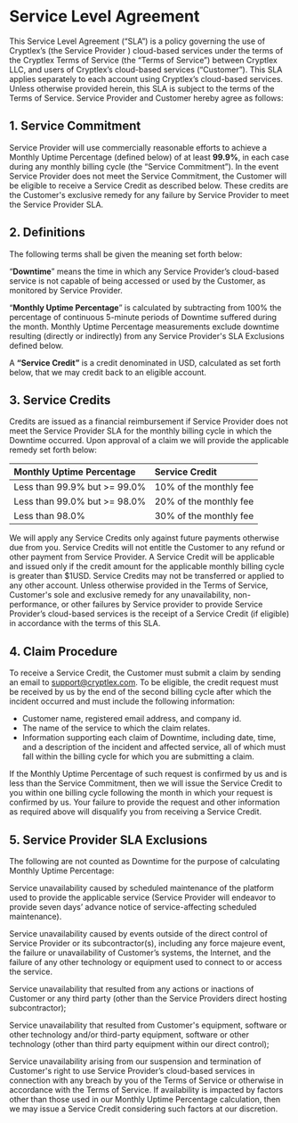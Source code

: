 # Service Level Agreement

This Service Level Agreement \(“SLA”\) is a policy governing the use of Cryptlex’s \(the Service Provider \) cloud-based services under the terms of the Cryptlex Terms of Service \(the “Terms of Service”\) between Cryptlex LLC, and users of Cryptlex’s cloud-based services \(“Customer”\). This SLA applies separately to each account using Cryptlex’s cloud-based services. Unless otherwise provided herein, this SLA is subject to the terms of the Terms of Service. Service Provider and Customer hereby agree as follows:

## 1. Service Commitment

Service Provider will use commercially reasonable efforts to achieve a Monthly Uptime Percentage \(defined below\) of at least **99.9%**, in each case during any monthly billing cycle \(the “Service Commitment”\). In the event Service Provider does not meet the Service Commitment, the Customer will be eligible to receive a Service Credit as described below. These credits are the Customer's exclusive remedy for any failure by Service Provider to meet the Service Provider SLA.

## **2. Definitions**

The following terms shall be given the meaning set forth below:

“**Downtime**” means the time in which any Service Provider’s cloud-based service is not capable of being accessed or used by the Customer, as monitored by Service Provider. 

“**Monthly Uptime Percentage**” is calculated by subtracting from 100% the percentage of continuous 5-minute periods of Downtime suffered during the month. Monthly Uptime Percentage measurements exclude downtime resulting \(directly or indirectly\) from any Service Provider's SLA Exclusions defined below.

A **“Service Credit”** is a credit denominated in USD, calculated as set forth below, that we may credit back to an eligible account.

## **3. Service Credits**

Credits are issued as a financial reimbursement if Service Provider does not meet the Service Provider SLA for the monthly billing cycle in which the Downtime occurred. Upon approval of a claim we will provide the applicable remedy set forth below:

| Monthly Uptime Percentage | Service Credit |
| :--- | :--- |
| Less than 99.9% but &gt;= 99.0% | 10% of the monthly fee |
| Less than 99.0% but &gt;= 98.0% | 20% of the monthly fee |
| Less than 98.0% | 30% of the monthly fee |

We will apply any Service Credits only against future payments otherwise due from you. Service Credits will not entitle the Customer to any refund or other payment from Service Provider. A Service Credit will be applicable and issued only if the credit amount for the applicable monthly billing cycle is greater than $1USD. Service Credits may not be transferred or applied to any other account. Unless otherwise provided in the Terms of Service, Customer's sole and exclusive remedy for any unavailability, non-performance, or other failures by Service provider to provide Service Provider’s cloud-based services is the receipt of a Service Credit \(if eligible\) in accordance with the terms of this SLA.

## **4. Claim Procedure**

To receive a Service Credit, the Customer must submit a claim by sending an email to [support@cryptlex.com](mailto:support@cryptlex.com). To be eligible, the credit request must be received by us by the end of the second billing cycle after which the incident occurred and must include the following information:

* Customer name, registered email address, and company id.
* The name of the service to which the claim relates.
* Information supporting each claim of Downtime, including date, time, and a description of the incident and affected service, all of which must fall within the billing cycle for which you are submitting a claim.

If the Monthly Uptime Percentage of such request is confirmed by us and is less than the Service Commitment, then we will issue the Service Credit to you within one billing cycle following the month in which your request is confirmed by us. Your failure to provide the request and other information as required above will disqualify you from receiving a Service Credit.

## 5. Service Provider SLA Exclusions

The following are not counted as Downtime for the purpose of calculating Monthly Uptime Percentage:

Service unavailability caused by scheduled maintenance of the platform used to provide the applicable service \(Service Provider will endeavor to provide seven days’ advance notice of service-affecting scheduled maintenance\).

Service unavailability caused by events outside of the direct control of Service Provider or its subcontractor\(s\), including any force majeure event, the failure or unavailability of Customer’s systems, the Internet, and the failure of any other technology or equipment used to connect to or access the service.

Service unavailability that resulted from any actions or inactions of Customer or any third party \(other than the Service Providers direct hosting subcontractor\);

Service unavailability that resulted from Customer's equipment, software or other technology and/or third-party equipment, software or other technology \(other than third party equipment within our direct control\);

Service unavailability arising from our suspension and termination of Customer's right to use Service Provider’s cloud-based services in connection with any breach by you of the Terms of Service or otherwise in accordance with the Terms of Service. If availability is impacted by factors other than those used in our Monthly Uptime Percentage calculation, then we may issue a Service Credit considering such factors at our discretion.

